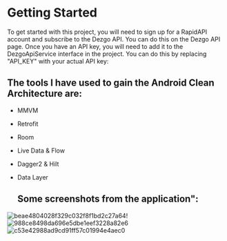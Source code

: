 # Getting Started

To get started with this project, you will need to sign up for a RapidAPI account and subscribe to the Dezgo API. You can do this on the Dezgo API page.
Once you have an API key, you will need to add it to the DezgoApiService interface in the project. You can do this by replacing "API_KEY" with your actual API key:

## The tools I have used to gain the Android Clean Architecture are:

- MMVM
- Retrofit
- Room
- Live Data & Flow
- Dagger2 & Hilt
- Data Layer 

  ## Some screenshots from the application":
  

![beae4804028f329c032f8f1bd2c27a64](https://user-images.githubusercontent.com/85438205/233827176-d563d2f1-7f86-482c-ae05-361371228ba6.jpg)!   ![988ce8498da696e5dbe1eef3228a82e6](https://user-images.githubusercontent.com/85438205/233827423-bdabf80d-d750-4cf3-a36f-6ee2634ce820.jpg) ![c53e42988ad9cd91ff57c01994e4aec0](https://user-images.githubusercontent.com/85438205/233827452-827ab33e-d30f-467f-9396-6c52e4a432d6.jpg)


